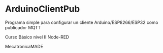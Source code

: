 # ArduinoClientPub
Programa simple para configurar un cliente Arduino/ESP8266/ESP32 como publicador MQTT


Curso Básico nivel II Node-RED


MecatrónicaMADE
